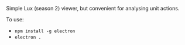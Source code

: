 Simple Lux (season 2) viewer, but convenient for analysing unit actions.

To use:

* `npm install -g electron`
* `electron .`
